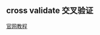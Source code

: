 ## cross validate 交叉验证
[官网教程](https://scikit-learn.org/stable/modules/generated/sklearn.model_selection.cross_validate.html#sklearn.model_selection.cross_validate)